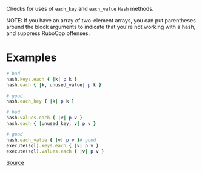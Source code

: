 
Checks for uses of `each_key` and `each_value` `Hash` methods.

NOTE: If you have an array of two-element arrays, you can put
  parentheses around the block arguments to indicate that you're not
  working with a hash, and suppress RuboCop offenses.

# Examples

```ruby
# bad
hash.keys.each { |k| p k }
hash.each { |k, unused_value| p k }

# good
hash.each_key { |k| p k }

# bad
hash.values.each { |v| p v }
hash.each { |unused_key, v| p v }

# good
hash.each_value { |v| p v }# good
execute(sql).keys.each { |v| p v }
execute(sql).values.each { |v| p v }
```

[Source](http://www.rubydoc.info/gems/rubocop/RuboCop/Cop/Style/HashEachMethods)